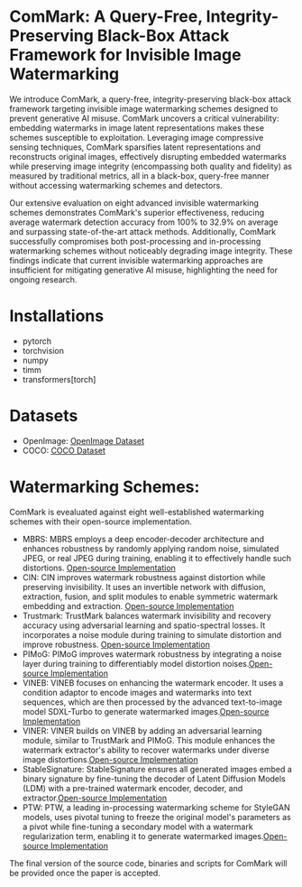 # ComMark: A Query-Free, Integrity-Preserving Black-Box Attack Framework for Invisible Image Watermarking

We introduce ComMark, a query-free, integrity-preserving black-box attack framework targeting invisible image watermarking schemes designed to prevent generative AI misuse. ComMark uncovers a critical vulnerability: embedding watermarks in image latent representations makes these schemes susceptible to exploitation. Leveraging image compressive sensing techniques, ComMark sparsifies latent representations and reconstructs original images, effectively disrupting embedded watermarks while preserving image integrity
(encompassing both  quality and fidelity)
as measured by traditional metrics, all in a black-box, query-free manner without accessing watermarking schemes and detectors.

Our extensive evaluation on eight advanced invisible watermarking schemes demonstrates ComMark's superior effectiveness, reducing average watermark detection accuracy from 100% to 32.9% on average and surpassing state-of-the-art attack methods. Additionally, ComMark successfully compromises both post-processing and in-processing watermarking schemes without noticeably degrading image integrity. These findings indicate that current invisible watermarking approaches are insufficient for mitigating generative AI misuse, highlighting the need for ongoing research.

# Installations
- pytorch
- torchvision
- numpy
- timm
- transformers[torch]

# Datasets
- OpenImage: [OpenImage Dataset](https://docs.ultralytics.com/datasets/detect/open-images-v7/)
- COCO: [COCO Dataset](https://cocodataset.org/#home)

# Watermarking Schemes:
ComMark is evealuated against eight well-established watermarking schemes with their open-source implementation. 

- MBRS: MBRS employs a deep encoder-decoder architecture and enhances robustness by randomly applying random noise, simulated JPEG, or real JPEG during training, enabling it to effectively handle such distortions. [Open-source Implementation](https://github.com/jzyustc/MBRS)
- CIN: CIN improves watermark robustness against distortion while preserving invisibility. It uses an invertible network with diffusion, extraction, fusion, and split modules to enable symmetric watermark embedding and extraction. [Open-source Implementation](https://github.com/rmpku/CIN)
- Trustmark: TrustMark balances watermark invisibility and recovery accuracy using adversarial learning and spatio-spectral losses. It incorporates a noise module during training to simulate distortion and improve robustness. [Open-source Implementation](https://github.com/adobe/trustmark)
- PIMoG: PIMoG improves watermark robustness by integrating a noise layer during training to differentiably model distortion noises.[Open-source Implementation](https://github.com/FangHanNUS/PIMoG-An-Effective-Screen-shooting-Noise-Layer-Simulation-for-Deep-Learning-Based-Watermarking-Netw)
- VINEB: VINEB focuses on enhancing the watermark encoder. It uses a condition adaptor to encode images and watermarks into text sequences, which are then processed by the advanced text-to-image model SDXL-Turbo to generate watermarked images.[Open-source Implementation](https://github.com/Shilin-LU/VINE)
- VINER: VINER builds on VINEB by adding an adversarial learning module, similar to TrustMark and PIMoG. This module enhances the watermark extractor's ability to recover watermarks under diverse image distortions.[Open-source Implementation](https://github.com/Shilin-LU/VINE)
- StableSignature: StableSignature ensures all generated images embed a binary signature by fine-tuning the decoder of Latent Diffusion Models (LDM) with a pre-trained watermark encoder, decoder, and extractor.[Open-source Implementation](https://github.com/facebookresearch/stable_signature)
- PTW: PTW, a leading in-processing watermarking scheme for StyleGAN models, uses pivotal tuning to freeze the original model's parameters as a pivot while fine-tuning a secondary model with a watermark regularization term, enabling it to generate watermarked images.[Open-source Implementation](https://github.com/nilslukas/gan-watermark)
  
The final version of the source code, binaries and scripts for ComMark will be provided once the paper is accepted.
